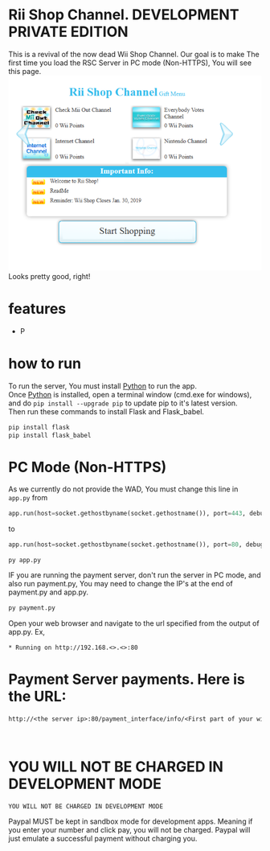 # Rii Shop Channel. DEVELOPMENT PRIVATE EDITION
This is a revival of the now dead Wii Shop Channel.
Our goal is to make
The first time you load the RSC Server in PC mode (Non-HTTPS), You will see this page.
![](https://github.com/theDtubeTeam/WSC_SRVROOT/blob/main/image.png?raw=true)<br>
Looks pretty good, right!
# features
- P

# how to run
To run the server, You must install <a href="https://www.python.org/downloads/">Python</a> to run the app.<br>
Once <a href="https://www.python.org/downloads/">Python</a> is installed, open a terminal window (cmd.exe for windows), and do ``` pip install --upgrade pip ``` to update pip to it\'s latest version.<br>
Then run these commands to install Flask and Flask_babel.<br>
```
pip install flask
pip install flask_babel
```
# PC Mode \(Non-HTTPS\)
As we currently do not provide the WAD, You must change this line in ``` app.py ``` from
```python
app.run(host=socket.gethostbyname(socket.gethostname()), port=443, debug=True, ssl_context=context)
```
to
```python
app.run(host=socket.gethostbyname(socket.gethostname()), port=80, debug=True)
```

```
py app.py
```
IF you are running the payment server, don't run the server in PC mode, and also run payment.py, You may need to change the IP's at the end of payment.py and app.py.
```python
py payment.py
```
Open your web browser and navigate to the url specified from the output of app.py. Ex,
```
* Running on http://192.168.<>.<>:80
```
# Payment Server payments. Here is the URL:
```txt
http://<the server ip>:80/payment_interface/info/<First part of your wii serial number>/<The randomly generated token>
```
<br>

# YOU WILL NOT BE CHARGED IN DEVELOPMENT MODE
```http
YOU WILL NOT BE CHARGED IN DEVELOPMENT MODE
```
Paypal MUST be kept in sandbox mode for development apps. Meaning if you enter your number and click pay, you will not be charged. Paypal will just emulate a successful payment without charging you.
